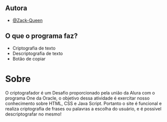 ## Autora

- [@Zack-Queen](https://github.com/zack-queen)

## O que o programa faz?

- Criptografia de texto
- Descriptografia de texto
- Botão de copiar


# Sobre
O criptografador é um Desafio proporcionado pela união da Alura com o programa One da Oracle, o objetivo dessa atividade é exercitar nosso conhecimento sobre HTML, CSS e Java Script. Portanto o site é funcional e realiza criptografia de frases ou palavras a escolha do usuário, e é possivel descriptografar no mesmo!






